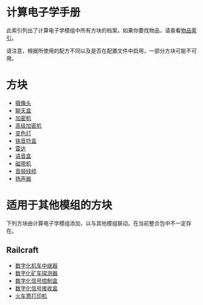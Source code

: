 # 计算电子学手册

此索引列出了计算电子学模组中所有方块的档案。如果你要找物品，请查看[物品索引](../item/index.md)。

请注意，根据所使用的配方不同以及是否在配置文件中启用，一部分方块可能不可用。

# 方块

* [摄像头](camera.md)
* [聊天盒](chatbox.md)
* [加密机](cipher.md)
* [高级加密机](cipher_advanced.md)
* [变色灯](colorful_lamp.md)
* [铁音符盒](iron_noteblock.md)
* [雷达](radar.md)
* [语音盒](speech_box.md)
* [磁带机](tape_drive.md)
* [音频线缆](audio_cable.md)
* [扬声器](speaker.md)

# 适用于其他模组的方块

下列方块由计算电子学模组添加，以与其他模组联动。在当前整合包中不一定存在。

## Railcraft

* [数字化机车中继器](railcraft/locomotive_relay.md)
* [数字化矿车探测器](railcraft/digital_detector.md)
* [数字化信号控制盒](railcraft/digital_controller_box.md)
* [数字化信号接收盒](railcraft/digital_receiver_box.md)
* [火车票打印机](railcraft/ticket_machine.md)
